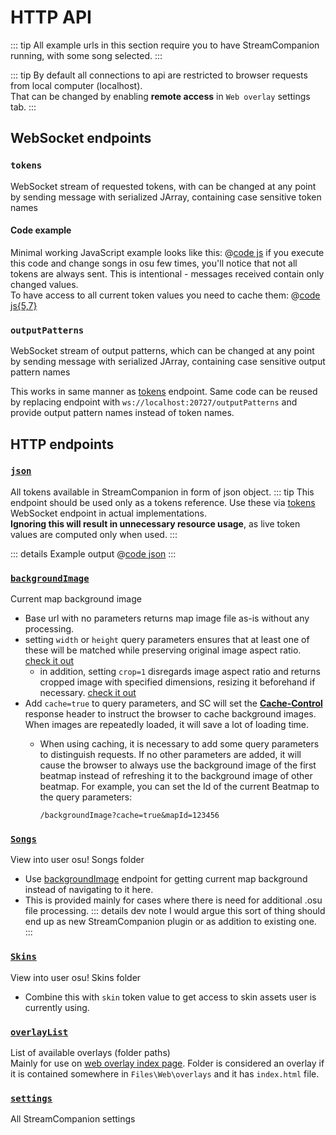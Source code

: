 # HTTP API

::: tip
All example urls in this section require you to have StreamCompanion running, with some song selected.
:::

::: tip
By default all connections to api are restricted to browser requests from local computer (localhost).  
That can be changed by enabling **remote access** in `Web overlay` settings tab.
:::

## WebSocket endpoints

### `tokens`

WebSocket stream of requested tokens, with can be changed at any point by sending message with serialized JArray, containing case sensitive token names

#### Code example

Minimal working JavaScript example looks like this:
@[code js](./apiExamples/minimalWS.js)
if you execute this code and change songs in osu few times, you'll notice that not all tokens are always sent. This is intentional - messages received contain only changed values.  
To have access to all current token values you need to cache them:
@[code js{5,7}](./apiExamples/minimalWSpt2.js)

### `outputPatterns`

WebSocket stream of output patterns, which can be changed at any point by sending message with serialized JArray, containing case sensitive output pattern names

This works in same manner as [tokens](#tokens) endpoint. Same code can be reused by replacing endpoint with `ws://localhost:20727/outputPatterns` and provide output pattern names instead of token names.

## HTTP endpoints

### [`json`](http://localhost:20727/json)

All tokens available in StreamCompanion in form of json object.
::: tip
This endpoint should be used only as a tokens reference. Use these via [tokens](#tokens) WebSocket endpoint in actual implementations.  
**Ignoring this will result in unnecessary resource usage**, as live token values are computed only when used.
:::

::: details Example output
@[code json](./apiExamples/exampleSCOutput.json)
:::

### [`backgroundImage`](http://localhost:20727/backgroundImage)

Current map background image

* Base url with no parameters returns map image file as-is without any processing.
* setting `width` or `height` query parameters ensures that at least one of these will be matched while preserving original image aspect ratio. [check it out](http://localhost:20727/backgroundImage?width=500&height=500)
  * in addition, setting `crop=1` disregards image aspect ratio and returns cropped image with specified dimensions, resizing it beforehand if necessary. [check it out](http://localhost:20727/backgroundImage?width=500&height=500&crop=1)
* Add `cache=true` to query parameters, and SC will set the [**Cache-Control**](https://developer.mozilla.org/docs/Web/HTTP/Headers/Cache-Control) response header to instruct the browser to cache background images. When images are repeatedly loaded, it will save a lot of loading time.
  * When using caching, it is necessary to add some query parameters to distinguish requests. If no other parameters are added, it will cause the browser to always use the background image of the first beatmap instead of refreshing it to the background image of other beatmap. For example, you can set the Id of the current Beatmap to the query parameters: 
    
    ```
    /backgroundImage?cache=true&mapId=123456
    ```

### [`Songs`](http://localhost:20727/Songs)

View into user osu! Songs folder

* Use [backgroundImage](#backgroundImage) endpoint for getting current map background instead of navigating to it here.
* This is provided mainly for cases where there is need for additional .osu file processing.
::: details dev note
I would argue this sort of thing should end up as new StreamCompanion plugin or as addition to existing one.
:::

### [`Skins`](http://localhost:20727/Skins)

View into user osu! Skins folder

* Combine this with `skin` token value to get access to skin assets user is currently using.


### [`overlayList`](http://localhost:20727/overlayList)

List of available overlays (folder paths)  
Mainly for use on [web overlay index page](http://localhost:20727). Folder is considered an overlay if it is contained somewhere in `Files\Web\overlays` and it has `index.html` file.

### [`settings`](http://localhost:20727/settings)

All StreamCompanion settings
